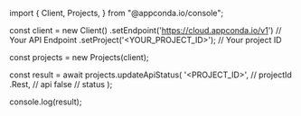 import { Client, Projects,  } from "@appconda.io/console";

const client = new Client()
    .setEndpoint('https://cloud.appconda.io/v1') // Your API Endpoint
    .setProject('<YOUR_PROJECT_ID>'); // Your project ID

const projects = new Projects(client);

const result = await projects.updateApiStatus(
    '<PROJECT_ID>', // projectId
    .Rest, // api
    false // status
);

console.log(result);
